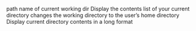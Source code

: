 path name of current working dir
Display the contents list of your current directory
changes the working directory to the user’s home directory
Display current directory contents in a long format
